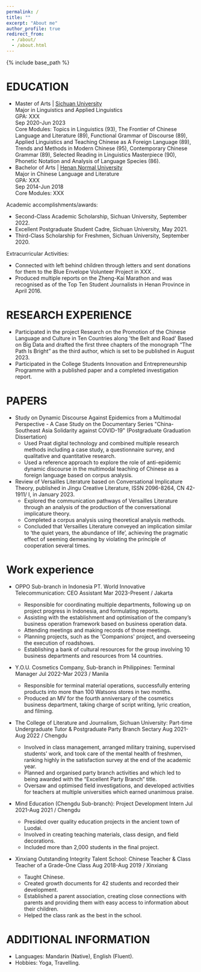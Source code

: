 ```yaml
---
permalink: /
title: ""
excerpt: "About me"
author_profile: true
redirect_from: 
  - /about/
  - /about.html
---
```


{% include base_path %}

EDUCATION
======
* Master of Arts | [Sichuan University](https://www.scu.edu.cn/)                                            
Major in Linguistics and Applied Linguistics   
GPA: XXX   
Sep 2020-Jun 2023                                                                                                                                    
Core Modules: Topics in Linguistics (93), The Frontier of Chinese Language and Literature (89), Functional Grammar of Discourse (89), Applied Linguistics and Teaching Chinese as A Foreign Language (89), Trends and Methods in Modern Chinese (95), Contemporary Chinese Grammar (89), Selected Reading in Linguistics Masterpiece (90), Phonetic Notation and Analysis of Language Species (86).   
* Bachelor of Arts | [Henan Normal University](https://www.htu.edu.cn/)  
Major in Chinese Language and Literature                                                                                                
GPA: XXX                        
Sep 2014-Jun 2018                                                                                                                       
Core Modules: XXX

Academic accomplishments/awards:                             
*	Second-Class Academic Scholarship, Sichuan University, September 2022.                   
*	Excellent Postgraduate Student Cadre, Sichuan University, May 2021.                  
*	Third-Class Scholarship for Freshmen, Sichuan University, September 2020.            

Extracurricular Activities:                    
*	Connected with left behind children through letters and sent donations for them to the Blue Envelope Volunteer Project in XXX .              
*	Produced multiple reports on the Zheng-Kai Marathon and was recognised as of the Top Ten Student Journalists in Henan Province in April 2016. 

RESEARCH EXPERIENCE
======
* Participated in the project Research on the Promotion of the Chinese Language and Culture in Ten Countries along 'the Belt and Road' Based on Big Data and drafted the first three chapters of the monograph “The Path Is Bright” as the third author, which is set to be published in August 2023.            
*	Participated in the College Students Innovation and Entrepreneurship Programme with a published paper and a completed investigation report. 

PAPERS
======
* Study on Dynamic Discourse Against Epidemics from a Multimodal Perspective - A Case Study on the Documentary Series "China-Southeast Asia Solidarity against COVID-19" (Postgraduate Graduation Dissertation)
  * Used Praat digital technology and combined multiple research methods including a case study, a questionnaire survey, and qualitative and quantitative research.
  * Used a reference approach to explore the role of anti-epidemic dynamic discourse in the multimodal teaching of Chinese as a foreign language based on corpus analysis. 
* Review of Versailles Literature based on Conversational Implicature Theory, published in Jingu Creative Literature, ISSN 2096-8264, CN 42-1911/ I, in January 2023.
  * Explored the communication pathways of Versailles Literature through an analysis of the production of the conversational implicature theory.
  * Completed a corpus analysis using theoretical analysis methods.
  * Concluded that Versailles Literature conveyed an implication similar to ‘the quiet years, the abundance of life’, achieving the pragmatic effect of seeming demeaning by violating the principle of cooperation several times. 

Work experience
======
* OPPO Sub-branch in Indonesia PT. World Innovative Telecommunication: CEO Assistant
  Mar 2023-Present / Jakarta
  * Responsible for coordinating multiple departments, following up on project progress in Indonesia, and formulating reports.
  * Assisting with the establishment and optimisation of the company’s business operation framework based on business operation data.
  * Attending meetings and making records of those meetings.
  * Planning projects, such as the 'Companions' project, and overseeing the execution of roadshows.
  * Establishing a bank of cultural resources for the group involving 10 business departments and resources from 14 countries.
* Y.O.U. Cosmetics Company, Sub-branch in Philippines: Terminal Manager
  Jul 2022-Mar 2023 / Manila
  * Responsible for terminal material operations, successfully entering products into more than 100 Watsons stores in two months.
  * Produced an MV for the fourth anniversary of the cosmetics business department, taking charge of script writing, lyric creation, and filming.
* The College of Literature and Journalism, Sichuan University: Part-time Undergraduate Tutor & Postgraduate Party Branch Sectary
  Aug 2021-Aug 2022 / Chengdu
  * Involved in class management, arranged military training, supervised students' work, and took care of the mental health of freshmen, ranking highly in the satisfaction survey at the end of the academic year.
  * Planned and organised party branch activities and which led to being awarded with the “Excellent Party Branch” title.
  * Oversaw and optimised field investigations, and developed activities for teachers at multiple universities which earned unanimous praise.
 
* Mind Education (Chengdu Sub-branch): Project Development Intern
  Jul 2021-Aug 2021 / Chengdu
  * Presided over quality education projects in the ancient town of Luodai.
  * Involved in creating teaching materials, class design, and field decorations.
  * Included more than 2,000 students in the final project.
 
* Xinxiang Outstanding Integrity Talent School: Chinese Teacher & Class Teacher of a Grade-One Class
  Aug 2018-Aug 2019 / Xinxiang
  * Taught Chinese.
  * Created growth documents for 42 students and recorded their development.
  * Established a parent association, creating close connections with parents and providing them with easy access to information about their children.
  * Helped the class rank as the best in the school.
  
ADDITIONAL INFORMATION
======
* Languages: Mandarin (Native), English (Fluent).
* Hobbies: Yoga, Travelling.
